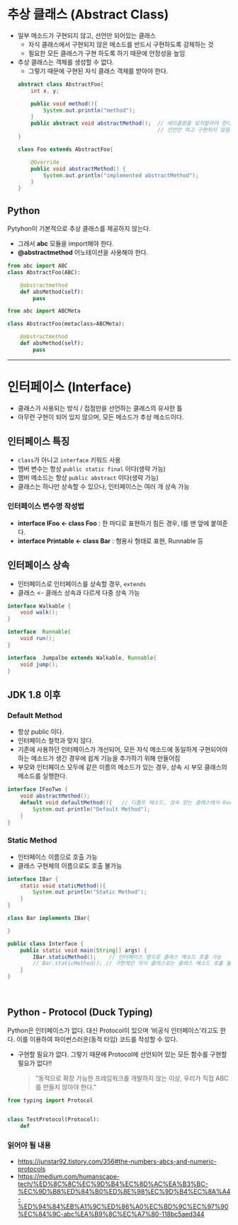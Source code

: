 # 추상 클래스 (Abstract Class)
* 일부 메소드가 구현되지 않고, 선언만 되어있는 클래스
    * 자식 클래스에서 구현되지 않은 메소드를 반드시 구현하도록 강제하는 것
    * 필요한 모든 클래스가 구현 하도록 하기 때문에 안정성을 높임
* 추상 클래스는 객체를 생성할 수 없다.
    * 그렇기 때문에 구현된 자식 클래스 객체를 받아야 한다.
    ```java
    abstract class AbstractFoo{
        int x, y;

        public void method(){
            System.out.println("method");
        }
        public abstract void abstractMethod();  // 세미콜론을 잊지말아야 한다
                                                // 선언만 하고 구현하지 않음
    }

    class Foo extends AbstractFoo{

        @Override
        public void abstractMethod() {
            System.out.println("implemented abstractMethod");
        }
    }
    ```

## Python
 Pytyhon이 기본적으로 추상 클래스를 제공하지 않는다.
* 그래서 __abc__ 모듈을 import해야 한다.
* __@abstractmethod__ 어노테이션을 사용해야 한다.
```python
from abc import ABC
class AbstractFoo(ABC):

    @abstractmethod
    def absMethod(self):
        pass

```
```python
from abc import ABCMeta

class AbstractFoo(metaclass=ABCMeta):

    @abstractmethod
    def absMethod(self):
        pass
```




---
# 인터페이스 (Interface)
* 클래스가 사용되는 방식 / 접점만을 선언하는 클래스의 유사한 틀
* 아무런 구현이 되어 있지 않으며, 모든 메소드가 추상 메소드이다.


## 인터페이스 특징
* ```class```가 아니고 ```interface``` 키워드 사용
* 맴버 변수는 항상 ```public static final``` 이다(생략 가능)
* 맴버 메소드는 항상 ```public abstract``` 이다(생략 가능)
* 클래스는 하나만 상속할 수 있으나, 인터페이스는 여러 개 상속 가능

### 인터페이스 변수명 작성법
* __interface IFoo <- class Foo__ : 한 마디로 표현하기 힘든 경우, I를 맨 앞에 붙여준다.
* __interface Printable <- class Bar__ : 형용사 형태로 표현, Runnable 등

##  인터페이스 상속
* 인터페이스로 인터페이스를 상속할 경우, ```extends```
* 클래스 <- 클래스 상속과 다르게 다중 상속 가능
```java
interface Walkable {
    void walk();
}

interface  Runnable{
    void run();
}

interface  Jumpalbe extends Walkable, Runnable{
    void jump();
}
```

## JDK 1.8 이후
### Default Method
* 항상 public 이다.
* 인터페이스 철학과 맞지 않다.
* 기존에 사용하던 인터페이스가 개선되어, 모든 자식 메소드에 동일하게 구현되어야 하는 메소드가 생긴 경우에 쉽게 기능을 추가하기 위해 만들어짐
* 부모와 인터페이스 모두에 같은 이름의 메소드가 있는 경우, 상속 시 부모 클래스의 메소드를 실행한다.
```java
interface IFooTwo {
    void abstractMethod();
    default void defaultMethod(){   // 디폴트 메소드, 상속 받는 클래스에서 Overriding 할 수 있다.
        System.out.println("Default Method");
    }
}
```
### Static Method
* 인터페이스 이름으로 호출 가능
* 클래스 구현체의 이름으로도 호출 불가능
```java
interface IBar {
    static void staticMethod(){
        System.out.println("Static Method");
    }
}

class Bar implements IBar{

}

public class Interface {
    public static void main(String[] args) {
        IBar.staticMethod();    // 인터페이스 명으로 클래스 메소드 호출 가능
        // Bar.staticMethod(); // 구현체인 자식 클래스로는 클래스 메소드 호출 불가능
    }
}
```
</br>

## Python - Protocol (Duck Typing)
Python은 인터페이스가 없다. 대신 Protocol이 있으며 '비공식 인터페이스'라고도 한다. 이를 이용하여 파이썬스러운(동적 타입) 코드를 작성할 수 있다.
* 구현할 필요가 없다. 그렇기 때문에 Protocol에 선언되어 있는 모든 함수를 구현할 필요가 없다!!
    > "동적으로 확장 가능한 프레임워크를 개발하지 않는 이상, 우리가 직접 ABC를 만들지 않아야 한다."
```python
from typing import Protocol


class TestProtocol(Protocol):
    def 

```




### 읽어야 될 내용
* https://junstar92.tistory.com/356#the-numbers-abcs-and-numeric-protocols
* https://medium.com/humanscape-tech/%ED%8C%8C%EC%9D%B4%EC%8D%AC%EA%B3%BC-%EC%9D%B8%ED%84%B0%ED%8E%98%EC%9D%B4%EC%8A%A4-%ED%94%84%EB%A1%9C%ED%86%A0%EC%BD%9C%EC%97%90%EC%84%9C-abc%EA%B9%8C%EC%A7%80-118bc5aed344